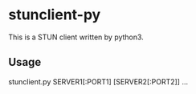 # stunclient-py
This is a STUN client written by python3.

## Usage ##
stunclient.py SERVER1[:PORT1] [SERVER2[:PORT2]] ...
